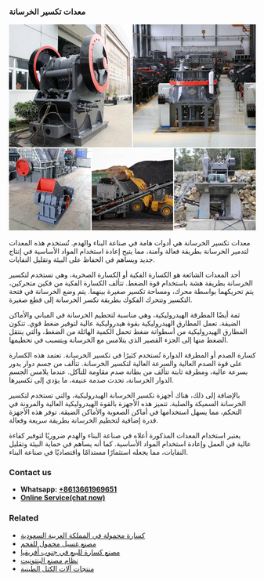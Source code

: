 <h3>معدات تكسير الخرسانة</h3><img src='1701854226.jpg' alt=''><p>معدات تكسير الخرسانة هي أدوات هامة في صناعة البناء والهدم. تُستخدم هذه المعدات لتدمير الخرسانة بطريقة فعالة وآمنة، مما يتيح إعادة استخدام المواد الأساسية في إنتاج جديد ويساهم في الحفاظ على البيئة وتقليل النفايات.</p><p>أحد المعدات الشائعة هو الكسارة الفكية أو الكسارة الصخرية، وهي تستخدم لتكسير الخرسانة بطريقة هشة باستخدام قوة الضغط. تتألف الكسارة الفكية من فكين متحركين، يتم تحريكهما بواسطة محرك، ومساحة تكسير صغيرة بينهما. يتم وضع الخرسانة في فتحة التكسير وتتحرك الفكوك بطريقة تكسر الخرسانة إلى قطع صغيرة.</p><p>ثمة أيضًا المطرقة الهيدروليكية، وهي مناسبة لتحطيم الخرسانة في المباني والأماكن الضيقة. تعمل المطارق الهيدروليكية بقوة هيدروليكية عالية لتوفير ضغط قوي. تتكون المطارق الهيدروليكية من أسطوانة ضغط تحمل الكمية الهائلة من الضغط، والتي ينتقل الضغط منها إلى الجزء القصير الذي يتلامس مع الخرسانة ويتسبب في تحطيمها.</p><p>كسارة الصدم أو المطرقة الدوارة تُستخدم كثيرًا في تكسير الخرسانة. تعتمد هذه الكسارة على قوة الصدم العالية والسرعة العالية لتكسير الخرسانة. تتألف من جسم دوار يدور بسرعة عالية، ومطرقة ثابتة تتألف من بطانة صدم مقاومة للتآكل. عندما يلامس الجسم الدوار الخرسانة، تحدث صدمة عنيفة، ما يؤدي إلى تكسيرها.</p><p>بالإضافة إلى ذلك، هناك أجهزة تكسير الخرسانة الهيدروليكية، والتي تستخدم لتكسير الخرسانة السميكة والصلبة. تتميز هذه الأجهزة بالقوة الهيدروليكية العالية والمرونة في التحكم، مما يسهل استخدامها في أماكن الصعوبة والأماكن الضيقة. توفر هذه الأجهزة قدرة إضافية لتحطيم الخرسانة بطريقة سريعة وفعالة.</p><p>يعتبر استخدام المعدات المذكورة أعلاه في صناعة البناء والهدم ضروريًا لتوفير كفاءة عالية في العمل وإعادة استخدام المواد الأساسية. كما أنه يساهم في حماية البيئة وتقليل النفايات، مما يجعله استثمارًا مستدامًا واقتصاديًا في صناعة البناء.</p><h3>Contact us</h3><ul><li><strong>Whatsapp:&nbsp;<a href="https://wa.me/8613661969651">+8613661969651</a></strong></li><li><a href="https://swt.shibang-china.com/?git&amp;zhl&amp;معدات تكسير الخرسانة"><strong>Online Service(chat now)</strong></a></li></ul><h3>Related</h3><ul><li><a href='كسارة محمولة في المملكة العربية السعودية.md'>كسارة محمولة في المملكة العربية السعودية</a></li><li><a href='مصنع غسيل محمول للفحم.md'>مصنع غسيل محمول للفحم</a></li><li><a href='مصنع كسارة للبيع في جنوب أفريقيا.md'>مصنع كسارة للبيع في جنوب أفريقيا</a></li><li><a href='نظام مصنع البنتونيت.md'>نظام مصنع البنتونيت</a></li><li><a href='منتجات آلات الكتل الطينية.md'>منتجات آلات الكتل الطينية</a></li></ul>